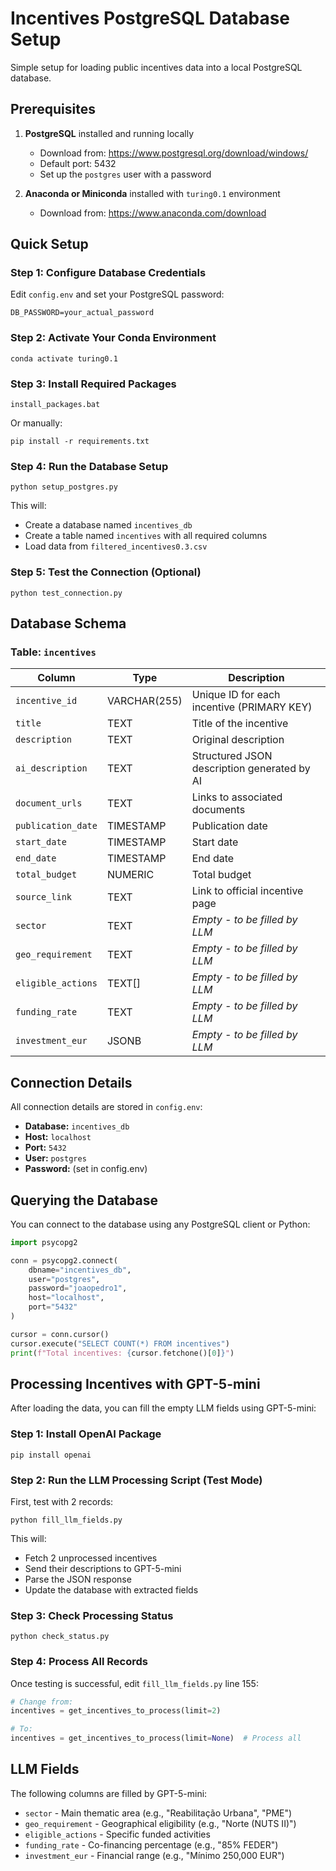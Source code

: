 # Incentives PostgreSQL Database Setup

Simple setup for loading public incentives data into a local PostgreSQL database.

## Prerequisites

1. **PostgreSQL** installed and running locally
   - Download from: https://www.postgresql.org/download/windows/
   - Default port: 5432
   - Set up the `postgres` user with a password

2. **Anaconda or Miniconda** installed with `turing0.1` environment
   - Download from: https://www.anaconda.com/download

## Quick Setup

### Step 1: Configure Database Credentials

Edit `config.env` and set your PostgreSQL password:

```env
DB_PASSWORD=your_actual_password
```

### Step 2: Activate Your Conda Environment

```batch
conda activate turing0.1
```

### Step 3: Install Required Packages

```batch
install_packages.bat
```

Or manually:
```batch
pip install -r requirements.txt
```

### Step 4: Run the Database Setup

```batch
python setup_postgres.py
```

This will:
- Create a database named `incentives_db`
- Create a table named `incentives` with all required columns
- Load data from `filtered_incentives0.3.csv`

### Step 5: Test the Connection (Optional)

```batch
python test_connection.py
```

## Database Schema

### Table: `incentives`

| Column | Type | Description |
|--------|------|-------------|
| `incentive_id` | VARCHAR(255) | Unique ID for each incentive (PRIMARY KEY) |
| `title` | TEXT | Title of the incentive |
| `description` | TEXT | Original description |
| `ai_description` | TEXT | Structured JSON description generated by AI |
| `document_urls` | TEXT | Links to associated documents |
| `publication_date` | TIMESTAMP | Publication date |
| `start_date` | TIMESTAMP | Start date |
| `end_date` | TIMESTAMP | End date |
| `total_budget` | NUMERIC | Total budget |
| `source_link` | TEXT | Link to official incentive page |
| `sector` | TEXT | *Empty - to be filled by LLM* |
| `geo_requirement` | TEXT | *Empty - to be filled by LLM* |
| `eligible_actions` | TEXT[] | *Empty - to be filled by LLM* |
| `funding_rate` | TEXT | *Empty - to be filled by LLM* |
| `investment_eur` | JSONB | *Empty - to be filled by LLM* |

## Connection Details

All connection details are stored in `config.env`:

- **Database:** `incentives_db`
- **Host:** `localhost`
- **Port:** `5432`
- **User:** `postgres`
- **Password:** (set in config.env)

## Querying the Database

You can connect to the database using any PostgreSQL client or Python:

```python
import psycopg2

conn = psycopg2.connect(
    dbname="incentives_db",
    user="postgres",
    password="joaopedro1",
    host="localhost",
    port="5432"
)

cursor = conn.cursor()
cursor.execute("SELECT COUNT(*) FROM incentives")
print(f"Total incentives: {cursor.fetchone()[0]}")
```

## Processing Incentives with GPT-5-mini

After loading the data, you can fill the empty LLM fields using GPT-5-mini:

### Step 1: Install OpenAI Package

```batch
pip install openai
```

### Step 2: Run the LLM Processing Script (Test Mode)

First, test with 2 records:

```batch
python fill_llm_fields.py
```

This will:
- Fetch 2 unprocessed incentives
- Send their descriptions to GPT-5-mini
- Parse the JSON response
- Update the database with extracted fields

### Step 3: Check Processing Status

```batch
python check_status.py
```

### Step 4: Process All Records

Once testing is successful, edit `fill_llm_fields.py` line 155:
```python
# Change from:
incentives = get_incentives_to_process(limit=2)

# To:
incentives = get_incentives_to_process(limit=None)  # Process all
```

## LLM Fields

The following columns are filled by GPT-5-mini:
- `sector` - Main thematic area (e.g., "Reabilitação Urbana", "PME")
- `geo_requirement` - Geographical eligibility (e.g., "Norte (NUTS II)")
- `eligible_actions` - Specific funded activities
- `funding_rate` - Co-financing percentage (e.g., "85% FEDER")
- `investment_eur` - Financial range (e.g., "Mínimo 250,000 EUR")
